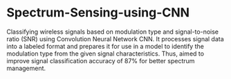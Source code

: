 # Spectrum-Sensing-using-CNN
Classifying wireless signals based on modulation type and signal-to-noise ratio (SNR) using Convolution Neural Network CNN. It processes signal data into a labeled format and prepares it for use in a model to identify the modulation type from the given signal characteristics. Thus, aimed to improve signal classification accuracy of 87% for better spectrum management.
